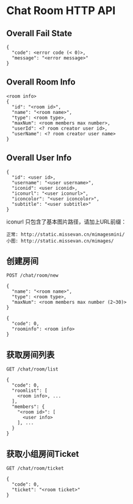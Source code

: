 # Chat Room HTTP API

## Overall Fail State

```
{
  "code": <error code (< 0)>,
  "message": "<error message>"
}
```

## Overall Room Info

```
<room info>
{
  "id": "<room id>",
  "name": "<room name>",
  "type": <room type>,
  "maxNum": <room members max number>,
  "userId": <? room creator user id>,
  "userName": <? room creator user name>
}
```

## Overall User Info

```
{
  "id": <user id>,
  "username": "<user username>",
  "iconid": <user iconid>,
  "iconurl": "<user iconurl>",
  "iconcolor": "<user iconcolor>",
  "subtitle": "<user subtitle>"
}
```

iconurl 只包含了基本图片路径，请加上URL前缀：

```
正常: http://static.missevan.cn/mimagesmini/
小图: http://static.missevan.cn/mimages/
```

## 创建房间

``` POST /chat/room/new ```

```
{
  "name": "<room name>",
  "type": <room type>,
  "maxNum": <room members max number (2~30)>
}

{
  "code": 0,
  "roominfo": <room info>
}
```

## 获取房间列表

``` GET /chat/room/list ```

```
{
  "code": 0,
  "roomlist": [
    <room info>, ...
  ],
  "members": {
    "<room id>": [
      <user info>
    ], ...
  }
}
```

## 获取小组房间Ticket

``` GET /chat/room/ticket ```

```
{
  "code": 0,
  "ticket": "<room ticket>"
}
```
